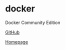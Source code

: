 # docker

Docker Community Edition

[GitHub](https://github.com/docker/docker-ce)

[Homepage](https://www.docker.com/)
